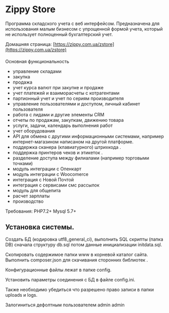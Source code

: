 Zippy Store
========
Программа  складского  учета  с  веб интерфейсом. 
Предназначена для использования малым бизнесом с упрощенной формой учета, который не использует полноценный бухгалтерский учет. 
   
Домашняя страница:  [https://zippy.com.ua/zstore](https://zippy.com.ua/zstore)  

####
 Основная  функциональность
 
* управление складами  
* закупка 
* продажа 
* учет курса валют при закупке и продаже 
* учет платежей и взаиморасчеты с котрагентами 
* партионный учет и учет по сериям производителя 
* управление пользователями и доступом, личный кабинет пользователя 
* работа  с  лидами  и другие элементы CRM 
* отчеты по продажам, закупкам, движению товара 
* услуги, задачи, календарь выполнения работ 
* учет оборудования 
* API для обмена с другими информационными системами, например интернет-магазином написаном на другой платформе. 
* поддержка сканера (клавиатурного) штрихкода . 
* поддержка принтеров чеков и этикеток . 
* разделение доступа между филиалами (например торговыми точками) 
* модуль интеграции с  Опенкарт 
* модуль интеграции с  Woocomerce 
* интеграция  с  Новой  Почтой
* интеграция  с  сервисами  смс  рассылок
* модуль  для  общепита
* расчет зарплаты
* производство


Требования: PHP7.2+    Mysql 5.7+ 


Установка  системы.
--------------------

  Создать  БД (кодировка  utf8_general_ci), выполнить  SQL скрипты (папка DB) сначала  структуру db.sql  потом  данные  инициализации initdata.sql.
  
  Скопировать  содержимое  папки  www   в   корневой   каталог  сайта. 
  Выполнить composer.json для   скачивания   сторонних библиотек .
  
  Конфигурационные  файлы  лежат в  папке   config.

  Установить параметры соединения с  БД  в  файле config.ini.  
   
  Также  необходимо убедиться  что  разрешено  право  записи  в папки  uploads и logs. 

  Залогиниться  дефолтным  пользователем admin  admin
